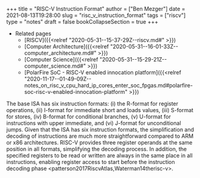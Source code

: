 +++
title = "RISC-V Instruction Format"
author = ["Ben Mezger"]
date = 2021-08-13T19:28:00
slug = "risc_v_instruction_format"
tags = ["riscv"]
type = "notes"
draft = false
bookCollapseSection = true
+++

-   Related pages
    -   [RISCV]({{<relref "2020-05-31--15-37-29Z--riscv.md#" >}})
    -   [Computer Architecture]({{<relref "2020-05-31--16-01-33Z--computer_architecture.md#" >}})
    -   [Computer Science]({{<relref "2020-05-31--15-29-21Z--computer_science.md#" >}})
    -   [PolarFire SoC - RISC-V enabled innocation platform]({{<relref "2020-11-17--01-49-09Z--notes_on_risc_v_cpu_hard_ip_cores_enter_soc_fpgas.md#polarfire-soc-risc-v-enabled-innocation-platform" >}})

The base ISA has six instruction formats: (i) the R-format for register
operations, (ii) I-format for immediate short and loads values, (iii) S-format
for stores, (iv) B-format for conditional branches, (v) U-format for
instructions with upper immediate, and (vi) J-format for
unconditional jumps. Given that the ISA has six instruction formats, the
simplification and decoding of instructions are much more straightforward
compared to ARM or x86 architectures. RISC-V provides three register operands
at the same position in all formats, simplifying the decoding process. In
addition, the specified registers to be read or written are always in the same
place in all instructions, enabling register access to start before the
instruction decoding phase <patterson2017RiscvAtlas,Waterman14therisc-v>.
